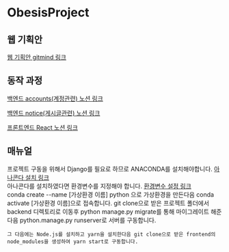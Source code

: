 # ObesisProject

<div>
  <h2>웹 기획안</h2>
  <p><a href="https://gitmind.com/app/docs/mxhwghmp">웹 기획안 gitmind 링크</a></p>
  
</div>

<div>
  <h2>동작 과정</h2>
  <p><a href="https://broken-slouch-ba7.notion.site/6e23449348474c1abb5e4a17a99e76ca?v=020e9bfdfbc04967801e0e53c5a73adb">백엔드 accounts(계정관련) 노션 링크</a></p>
  <p><a href="https://broken-slouch-ba7.notion.site/bb6cf71f333243bc92a46f4d9048d73c?v=d46359ab679b4ea3aedf92581d135cf3">백엔드 notice(게시글관련) 노션 링크</a></p>
  <p><a href="https://broken-slouch-ba7.notion.site/702e3e7d96b34263b8b04968ca68004d?v=8be2735ffb2145feb05acac0ed70de06">프론트엔드 React 노션 링크</a></p>
  
<div>

<div>
  <h2>매뉴얼</h2>
  <p>
    프로젝트 구동을 위해서 Django를 필요로 하므로 ANACONDA를 설치해야합니다. <a href="https://www.anaconda.com/products/distribution">아나콘다 설치 링크</a><br/>
    아나콘다를 설치하였다면 환경변수를 지정해야 합니다. <a href="https://developer-mistive.tistory.com/42">환경변수 설정 링크</a><br/> 
    conda create --name [가상환경 이름] python 으로 가상환경을 만든다음 conda activate [가상환경 이름]으로 접속합니다.
    git clone으로 받은 프로젝트 폴더에서 backend 디렉토리로 이동후 python manage.py migrate를 통해 마이그레이트 해준다음 python.manage.py runserver로 서버를 구동합니다.
    
    그 다음에는 Node.js를 설치하고 yarn을 설치한다음 git clone으로 받은 frontend의 node_modules을 생성하여 yarn start로 구동합니다.
  </p>
  
  
</div>

